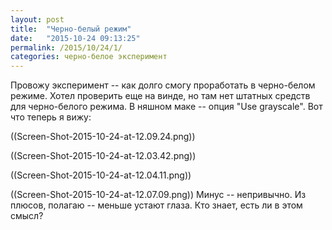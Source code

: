 ```yaml
---
layout: post
title:  "Черно-белый режим"
date:   "2015-10-24 09:13:25"
permalink: /2015/10/24/1/
categories: черно-белое эксперимент
---
```

Провожу эксперимент -- как долго смогу проработать в черно-белом режиме. Хотел проверить еще на винде, но там нет штатных средств для черно-белого режима. В няшном маке -- опция "Use grayscale". Вот что теперь я вижу:

((Screen-Shot-2015-10-24-at-12.09.24.png))

((Screen-Shot-2015-10-24-at-12.03.42.png))

((Screen-Shot-2015-10-24-at-12.04.11.png))

((Screen-Shot-2015-10-24-at-12.07.09.png))
Минус -- непривычно. Из плюсов, полагаю -- меньше устают глаза. Кто знает, есть ли в этом смысл?


